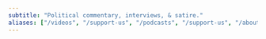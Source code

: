```yaml
---
subtitle: "Political commentary, interviews, & satire."
aliases: ["/videos", "/support-us", "/podcasts", "/support-us", "/about-us", "/contact", "/blog"]
---
```

